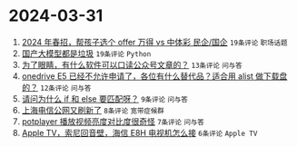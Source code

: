# 2024-03-31

1. [2024 年春招，帮孩子选个 offer 万得 vs 中体彩 民企/国企](https://www.v2ex.com/t/1028501) `19条评论` `职场话题`
1. [国产大模型都是垃圾](https://www.v2ex.com/t/1028510) `19条评论` `Python`
1. [为了眼睛，有什么软件可以口读公众号文章的？](https://www.v2ex.com/t/1028497) `13条评论` `问与答`
1. [onedrive E5 已经不允许申请了，各位有什么替代品？适合用 alist 做下载盘的？](https://www.v2ex.com/t/1028513) `12条评论` `问与答`
1. [请问为什么 if 和 else 要匹配呀？](https://www.v2ex.com/t/1028518) `9条评论` `问与答`
1. [上海电信公网又刷新了](https://www.v2ex.com/t/1028494) `8条评论` `宽带症候群`
1. [potplayer 播放视频亮度对比度很奇怪](https://www.v2ex.com/t/1028515) `7条评论` `问与答`
1. [Apple TV，索尼回音壁，海信 E8H 电视机怎么接](https://www.v2ex.com/t/1028496) `6条评论` `Apple TV`
